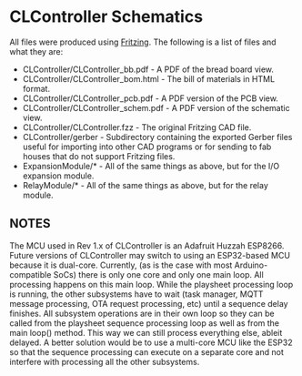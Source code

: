 # CLController Schematics

All files were produced using [Fritzing](https://fritzing.org/home/). The following is a list of files and what they are:

- CLController/CLController_bb.pdf - A PDF of the bread board view.
- CLController/CLController_bom.html - The bill of materials in HTML format.
- CLController/CLController_pcb.pdf - A PDF version of the PCB view.
- CLController/CLController_schem.pdf - A PDF version of the schematic view.
- CLController/CLController.fzz - The original Fritzing CAD file.
- CLController/gerber - Subdirectory containing the exported Gerber files useful for importing into other CAD programs or for sending to fab houses that do not support Fritzing files.
- ExpansionModule/* - All of the same things as above, but for the I/O expansion module.
- RelayModule/* - All of the same things as above, but for the relay module.

## NOTES

The MCU used in Rev 1.x of CLController is an Adafruit Huzzah ESP8266.  Future versions of CLController may switch to using an ESP32-based MCU because it is dual-core. Currently, (as is the case with most Arduino-compatible SoCs) there is only one core and only one main loop.  All processing happens on this main loop. While the playsheet processing loop is running, the other subsystems have to wait (task manager, MQTT message processing, OTA request processing, etc) until a sequence delay finishes. All subsystem operations are in their own loop so they can be called from the playsheet sequence processing loop as well as from the main loop() method. This way we can still process everything else, ableit delayed. A better solution would be to use a multi-core MCU like the ESP32 so that the sequence processing can execute on a separate core and not interfere with processing all the other subsystems.